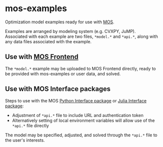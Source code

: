 # mos-examples
Optimization model examples ready for use with [MOS](https://fuinn.ie/mos).

Examples are arranged by modeling system (e.g. CVXPY, JuMP). Associated with each example are two files, ``*model.*`` and ``*api.*``, along with any data files associated with the example.

## Use with [MOS Frontend](https://mos.fuinn.ie)
The ``*model.*`` example may be uploaded to MOS Frontend directly, ready to be provided with mos-examples or user data, and solved.


## Use with MOS Interface packages

Steps to use with the MOS [Python Interface package](https://github.com/Fuinn/mos-interface-py) or 
[Julia Interface package](https://github.com/Fuinn/mos-interface-jl):

* Adjustment of ``*api.*`` file to include URL and authentication token
* Alternatively setting of local environment variables will allow use of the ``*api.*`` file directly

The model may be specified, adjusted, and solved through the ``*api.*`` file to the user's interests.